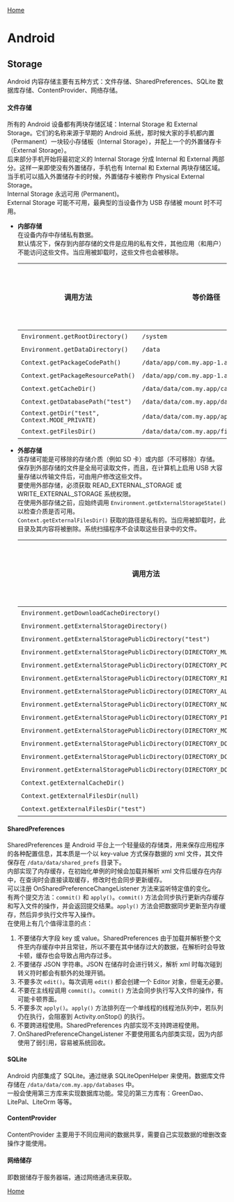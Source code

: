 [Home](../../README.md)  

# Android  

## Storage  

Android 内容存储主要有五种方式：文件存储、SharedPreferences、SQLite 数据库存储、ContentProvider、网络存储。  

#### 文件存储  
所有的 Android 设备都有两块存储区域：Internal Storage 和 External Storage。它们的名称来源于早期的 Android 系统，那时候大家的手机都内置（Permanent）一块较小存储板（Internal Storage），并配上一个的外置储存卡（External Storage）。  
后来部分手机开始将最初定义的 Internal Storage 分成 Internal 和 External 两部分。这样一来即使没有外置储存，手机也有 Internal 和 External 两块存储区域。当手机可以插入外置储存卡的时候，外置储存卡被称作 Physical External Storage。  
Internal Storage 永远可用 (Permanent)。  
External Storage 可能不可用，最典型的当设备作为 USB 存储被 mount 时不可用。  
- **内部存储**  
在设备内存中存储私有数据。  
默认情况下，保存到内部存储的文件是应用的私有文件，其他应用（和用户）不能访问这些文件。当应用被卸载时，这些文件也会被移除。  

    调用方法 | 等价路径 | 是否跟随应用  
    -- | -- | --
    `Environment.getRootDirectory()` | `/system` | 否  
    `Environment.getDataDirectory()` | `/data` | 否  
    `Context.getPackageCodePath()` | `/data/app/com.my.app-1.apk` | 是  
    `Context.getPackageResourcePath()` | `/data/app/com.my.app-1.apk` | 是  
    `Context.getCacheDir()` | `/data/data/com.my.app/cache` | 是  
    `Context.getDatabasePath("test")` | `/data/data/com.my.app/databases/test` | 是  
    `Context.getDir("test", Context.MODE_PRIVATE)` | `/data/data/com.my.app/app_test` | 是  
    `Context.getFilesDir()` | `/data/data/com.my.app/files` | 是  

- **外部存储**  
该存储可能是可移除的存储介质（例如 SD 卡）或内部（不可移除）存储。  
保存到外部存储的文件是全局可读取文件，而且，在计算机上启用 USB 大容量存储以传输文件后，可由用户修改这些文件。  
要使用外部存储，必须获取 READ_EXTERNAL_STORAGE 或 WRITE_EXTERNAL_STORAGE 系统权限。  
在使用外部存储之前，应始终调用 `Environment.getExternalStorageState()` 以检查介质是否可用。  
`Context.getExternalFilesDir()` 获取的路径是私有的。当应用被卸载时，此目录及其内容将被删除。系统扫描程序不会读取这些目录中的文件。  

    调用方法 | 等价路径 | 是否跟随应用  
    -- | -- | --
    `Environment.getDownloadCacheDirectory()` | `/cache` | 否  
    `Environment.getExternalStorageDirectory()` | `/sdcard` | 否  
    `Environment.getExternalStoragePublicDirectory("test")` | `/sdcard/test` | 否  
    `Environment.getExternalStoragePublicDirectory(DIRECTORY_MUSIC)` | `/sdcard/Music` | 否  
    `Environment.getExternalStoragePublicDirectory(DIRECTORY_PODCASTS)` | `/sdcard/Podcasts` | 否  
    `Environment.getExternalStoragePublicDirectory(DIRECTORY_RINGTONES)` | `/sdcard/Ringtones` | 否  
    `Environment.getExternalStoragePublicDirectory(DIRECTORY_ALARMS)` | `/sdcard/Alarms` | 否  
    `Environment.getExternalStoragePublicDirectory(DIRECTORY_NOTIFICATIONS)` | `/sdcard/Notifications` | 否  
    `Environment.getExternalStoragePublicDirectory(DIRECTORY_PICTURES)` | `/sdcard/Pictures` | 否  
    `Environment.getExternalStoragePublicDirectory(DIRECTORY_MOVIES)` | `/sdcard/Movies` | 否  
    `Environment.getExternalStoragePublicDirectory(DIRECTORY_DOWNLOADS)` | `/sdcard/Download` | 否  
    `Environment.getExternalStoragePublicDirectory(DIRECTORY_DCIM)` | `/sdcard/DCIM` | 否  
    `Environment.getExternalStoragePublicDirectory(DIRECTORY_DOCUMENTS)` | `/sdcard/Documents` | 否  
    `Context.getExternalCacheDir()` | `/sdcard/Android/data/com.my.app/cache` | 是  
    `Context.getExternalFilesDir(null)` | `/sdcard/Android/data/com.my.app/files` | 是  
    `Context.getExternalFilesDir("test")` | `/sdcard/Android/data/com.my.app/files/test` | 是  

#### SharedPreferences  
SharedPreferences 是 Android 平台上一个轻量级的存储类，用来保存应用程序的各种配置信息，其本质是一个以 key-value 方式保存数据的 xml 文件，其文件保存在 `/data/data/shared_prefs` 目录下。  
内部实现了内存缓存，在初始化单例的时候会加载并解析 xml 文件后缓存在内存中，在查询时会直接读取缓存，修改时也会同步更新缓存。  
可以注册 OnSharedPreferenceChangeListener 方法来监听特定值的变化。  
有两个提交方法：`commit()` 和 `apply()`。`commit()` 方法会同步执行更新内存缓存和写入文件的操作，并会返回提交结果。`apply()` 方法会把数据同步更新至内存缓存，然后异步执行文件写入操作。  
在使用上有几个值得注意的点：  
1. 不要储存大字段 key 或 value。SharedPreferences 由于加载并解析整个文件至内存缓存中并且常驻，所以不要在其中储存过大的数据，在解析时会导致卡顿，缓存也会导致占用内存过多。  
2. 不要储存 JSON 字符串。JSON 在储存时会进行转义，解析 xml 时每次碰到转义符时都会有额外的处理开销。  
3. 不要多次 `edit()`。每次调用 `edit()` 都会创建一个 Editor 对象，但毫无必要。  
4. 不要在主线程调用 `commit()`。`commit()` 方法会同步执行写入文件的操作，有可能卡顿界面。  
5. 不要多次 `apply()`。`apply()` 方法排列在一个单线程的线程池队列中，若队列仍在执行，会阻塞到 Activity.onStop() 的执行。  
6. 不要跨进程使用。SharedPreferences 内部实现不支持跨进程使用。  
7. OnSharedPreferenceChangeListener 不要使用匿名内部类实现，因为内部使用了弱引用，容易被系统回收。  

#### SQLite  
Android 内部集成了 SQLite。通过继承 SQLiteOpenHelper 来使用。数据库文件存储在 `/data/data/com.my.app/databases` 中。  
一般会使用第三方库来实现数据库功能。常见的第三方库有：GreenDao、LitePal、LiteOrm 等等。  

#### ContentProvider  
ContentProvider 主要用于不同应用间的数据共享，需要自己实现数据的增删改查操作才能使用。  

#### 网络储存  
即数据储存于服务器端，通过网络通讯来获取。  

[Home](../../README.md)  